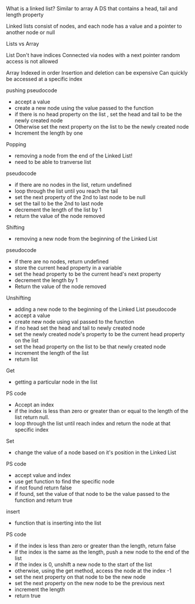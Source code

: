 What is a linked list?
Similar to array 
A DS that contains a head, tail and length property

Linked lists consist of nodes, and each node has a value and a pointer to another node or null

Lists vs Array

List 
Don't have indices
Connected via nodes with a next pointer
random access is not allowed 


Array
Indexed in order
Insertion and deletion can be expensive 
Can quickly be accessed at a specific index

pushing pseudocode
- accept a value 
- create a new node using the value passed to the function 
- if there is no head property on the list , set the head and tail to be the newly created node
- Otherwise set the next property on the list to be the newly created node 
- Increment the length by one 

Popping
- removing a node from the end of the Linked List!
- need to be able to tranverse list

pseudocode 
- if there are no nodes in the list, return undefined
- loop through the list until you reach the tail
- set the next property of the 2nd to last node to be null
- set the tail to be the 2nd to last node 
- decrement the length of the list by 1
- return the value of the node removed


Shifting 
- removing a new node from the beginning of the Linked List

pseudocode
- if there are no nodes, return undefined
- store the current head property in a variable
- set the head property to be the current head's next property
- decrement the length by 1
- Return the value of the node removed


Unshifting
- adding a new node to the beginning of the Linked List
pseudocode
- accept a value
- create new node using val passed to the function 
- if no head set the head and tail to newly created node
- set the newly created node's property to be the current head property on the list
- set the head property on the list to be that newly created node
- increment the length of the list 
- return list


Get
- getting a particular node in the list 

PS code
- Accept an index
- if the index is less than zero or greater than or equal to the length of the list return null.
- loop through the list until reach index and return the node at that specific index



Set
- change the value of a node based on it's position in the Linked List

PS code
- accept value and index
- use get function to find the specific node
- if not found return false
- if found, set the value of that node to be the value passed to the function and return true


insert
- function that is inserting into the list

PS code
- if the index is less than zero or greater than the length, return false
- if the index is the same as the length, push a new node to the end of the list
- if the index is 0, unshift a new node to the start of the list 
- otherwise, using the get method, access the node at the index -1
- set the next property on that node to be the new node
- set the next property on the new node to be the previous next 
- increment the length
- return true